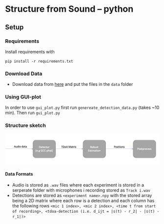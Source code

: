 # Structure from Sound – python

## Setup
### Requirements
Install requirements with 

```
pip install -r requirements.txt
```

### Download Data
- Download data from [here](https://vision.maths.lth.se/erik_test/) and put the files in the `data` folder


### Using GUI-plot

In order to use `gui_plot.py` first run `genereate_detection_data.py` (takes ~10 min). Then run `gui_plot.py`

### Structure sketch
![structure sketch](./images/structure_sketch.png)

#### Data Formats

- Audio is stored as `.wav` files where each experiment is stored in a serperate folder with microphones i recording stored as `Track i.wav`
- Detections are stored as `<experiment name>.npy` with the stored array being a 2D matrix where each row is a detection and each column has the following rows `<mic 1 index>, <mic 2 index>, <time t from start of recording>, <tdoa-detection (i.e. d_ijt = |s(t) - r_2| - |s(t) - r_1|)>`


